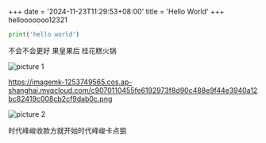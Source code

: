 +++
date = '2024-11-23T11:29:53+08:00'
title = 'Hello World'
+++
hellooooooo12321

```python
print('hello world')
```
不会不会更好
果皇果后
桂花糕火锅



![picture 1](https://imagemk-1253749565.cos.ap-shanghai.myqcloud.com//c9070110455fe6192973f8d90c488e9f44e3940a12bc82419c008cb2cf9dab0c.png/c9070110455fe6192973f8d90c488e9f44e3940a12bc82419c008cb2cf9dab0c.png)


https://imagemk-1253749565.cos.ap-shanghai.myqcloud.com/c9070110455fe6192973f8d90c488e9f44e3940a12bc82419c008cb2cf9dab0c.png

![picture 2](https://imagemk-1253749565.cos.ap-shanghai.myqcloud.com/ad4258f8d9bbb31905baccdc071f863148beb2570171a657cbf745fb8a41b81b.png)

时代峰峻收款方就开始时代峰峻卡点狙































































































































